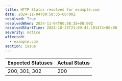 ```yaml
---
title: HTTP Status resolved for example.com
date: 2024-11-04T00:58:35+00:00Z
resolved: True
resolvedWhen: 2024-11-04T00:58:35+00:00Z
resolvedStartTime: 2024-10-25T21:09:43.191474+00:00
severity: notice
affected:
  - example.com
section: issue
---
```


| Expected Statuses | Actual Status  |
|-------------------|----------------|
| 200, 301, 302 | 200 |
